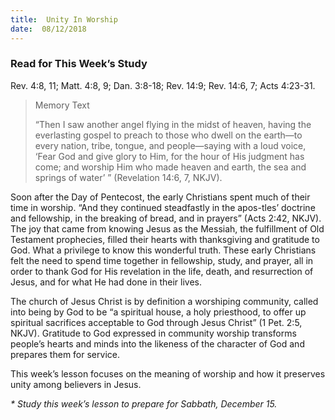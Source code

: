 ```yaml
---
title:  Unity In Worship
date:  08/12/2018
---
```


### Read for This Week’s Study
Rev. 4:8, 11; Matt. 4:8, 9; Dan. 3:8-18; Rev. 14:9; Rev. 14:6, 7; Acts 4:23-31.

> <p>Memory Text</p>
> “Then I saw another angel flying in the midst of heaven, having the everlasting gospel to preach to those who dwell on the earth—to every nation, tribe, tongue, and people—saying with a loud voice, ‘Fear God and give glory to Him, for the hour of His judgment has come; and worship Him who made heaven and earth, the sea and springs of water’ ” (Revelation 14:6, 7, NKJV).

Soon after the Day of Pentecost, the early Christians spent much of their time in worship. “And they continued steadfastly in the apos-tles’ doctrine and fellowship, in the breaking of bread, and in prayers” (Acts 2:42, NKJV). The joy that came from knowing Jesus as the Messiah, the fulfillment of Old Testament prophecies, filled their hearts with thanksgiving and gratitude to God. What a privilege to know this wonderful truth. These early Christians felt the need to spend time together in fellowship, study, and prayer, all in order to thank God for His revelation in the life, death, and resurrection of Jesus, and for what He had done in their lives.

The church of Jesus Christ is by definition a worshiping community, called into being by God to be “a spiritual house, a holy priesthood, to offer up spiritual sacrifices acceptable to God through Jesus Christ” (1 Pet. 2:5, NKJV). Gratitude to God expressed in community worship transforms people’s hearts and minds into the likeness of the character of God and prepares them for service.

This week’s lesson focuses on the meaning of worship and how it preserves unity among believers in Jesus.

_* Study this week’s lesson to prepare for Sabbath, December 15._